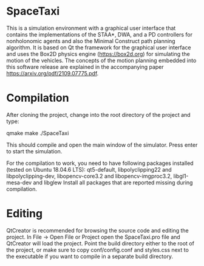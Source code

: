 # SpaceTaxi
This is a simulation environment with a graphical user interface that contains the implementations of the STAA*, DWA, and a PD controllers for nonholonomic agents and also the Minimal Construct path planning algorithm. It is based on Qt the framework for the graphical user interface and uses the Box2D physics engine (https://box2d.org) for simulating the motion of the vehicles. The concepts of the motion planning embedded into this software release are explained in the accompanying paper https://arxiv.org/pdf/2109.07775.pdf. 

# Compilation

After cloning the project, change into the root directory of the project and type:

qmake
make
./SpaceTaxi

This should compile and open the main window of the simulator.
Press enter to start the simulation.

For the compilation to work, you need to have following packages installed (tested on Ubuntu 18.04.6 LTS):
qt5-default, libpolyclipping22 and libpolyclipping-dev, libopencv-core3.2 and libopencv-imgproc3.2, libgl1-mesa-dev and libglew
Install all packages that are reported missing during compilation.

# Editing

QtCreator is recommended for browsing the source code and editing the project. In File -> Open File or Project open the SpaceTaxi.pro file and QtCreator will load the project. Point the build directory either to the root of the project, or make sure to copy conf/config.conf and styles.css next to the executable if you want to compile in a separate build directory.
